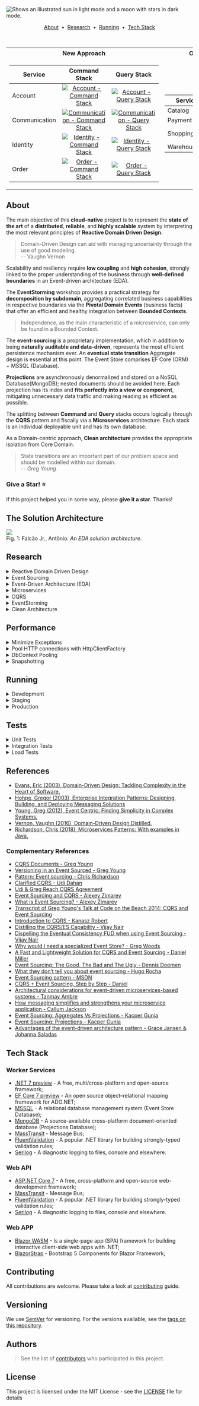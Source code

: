 <picture>
  <source media="(prefers-color-scheme: dark)" srcset="https://raw.githubusercontent.com/AntonioFalcaoJr/EDA.CleanArch.DDD.CQRS.EventSourcing/release/.assets/img/Logo_EventualShop_Roxo.png">
  <source media="(prefers-color-scheme: light)" srcset="https://raw.githubusercontent.com/AntonioFalcaoJr/EDA.CleanArch.DDD.CQRS.EventSourcing/release/.assets/img/Logo_EventualShop_Roxo.png">
  <img alt="Shows an illustrated sun in light mode and a moon with stars in dark mode." src="https://raw.githubusercontent.com/AntonioFalcaoJr/EDA.CleanArch.DDD.CQRS.EventSourcing/696d45c3dce12a975c90f12bf485ef990565e1b4/.assets/img/Logo_EventualShop_Roxo.png">
</picture>

<p align="center">
  <a href="#about">About</a> &nbsp;&bull;&nbsp;
  <a href="#research">Research</a> &nbsp;&bull;&nbsp;
  <a href="#running">Running</a> &nbsp;&bull;&nbsp;
  <a href="#tech-stack">Tech Stack</a>
</p>

<br>

<table><tr><th>New Approach</th><th>Old Approach</th></tr><tr><td>

| Service       |                                                                                                                                      Command Stack                                                                                                                                       |                                                                                                                                    Query Stack                                                                                                                                     | 
|---------------|:----------------------------------------------------------------------------------------------------------------------------------------------------------------------------------------------------------------------------------------------------------------------------------------:|:----------------------------------------------------------------------------------------------------------------------------------------------------------------------------------------------------------------------------------------------------------------------------------:|
| Account       |          [![Account - Command Stack](https://github.com/AntonioFalcaoJr/EDA.CleanArch.DDD.CQRS.EventSourcing/actions/workflows/account-command.yaml/badge.svg)](https://github.com/AntonioFalcaoJr/EDA.CleanArch.DDD.CQRS.EventSourcing/actions/workflows/account-command.yaml)          |          [![Account - Query Stack](https://github.com/AntonioFalcaoJr/EDA.CleanArch.DDD.CQRS.EventSourcing/actions/workflows/account-query.yaml/badge.svg)](https://github.com/AntonioFalcaoJr/EDA.CleanArch.DDD.CQRS.EventSourcing/actions/workflows/account-query.yaml)          |
| Communication | [![Communication - Command Stack](https://github.com/AntonioFalcaoJr/EDA.CleanArch.DDD.CQRS.EventSourcing/actions/workflows/communication-command.yaml/badge.svg)](https://github.com/AntonioFalcaoJr/EDA.CleanArch.DDD.CQRS.EventSourcing/actions/workflows/communication-command.yaml) | [![Communication - Query Stack](https://github.com/AntonioFalcaoJr/EDA.CleanArch.DDD.CQRS.EventSourcing/actions/workflows/communication-query.yaml/badge.svg)](https://github.com/AntonioFalcaoJr/EDA.CleanArch.DDD.CQRS.EventSourcing/actions/workflows/communication-query.yaml) |
| Identity      |        [![Identity - Command Stack](https://github.com/AntonioFalcaoJr/EDA.CleanArch.DDD.CQRS.EventSourcing/actions/workflows/identity-command.yaml/badge.svg)](https://github.com/AntonioFalcaoJr/EDA.CleanArch.DDD.CQRS.EventSourcing/actions/workflows/identity-command.yaml)         |        [![Identity - Query Stack](https://github.com/AntonioFalcaoJr/EDA.CleanArch.DDD.CQRS.EventSourcing/actions/workflows/identity-query.yaml/badge.svg)](https://github.com/AntonioFalcaoJr/EDA.CleanArch.DDD.CQRS.EventSourcing/actions/workflows/identity-query.yaml)         |
| Order         |             [![Order - Command Stack](https://github.com/AntonioFalcaoJr/EDA.CleanArch.DDD.CQRS.EventSourcing/actions/workflows/order-command.yaml/badge.svg)](https://github.com/AntonioFalcaoJr/EDA.CleanArch.DDD.CQRS.EventSourcing/actions/workflows/order-command.yaml)             |             [![Order - Query Stack](https://github.com/AntonioFalcaoJr/EDA.CleanArch.DDD.CQRS.EventSourcing/actions/workflows/order-query.yaml/badge.svg)](https://github.com/AntonioFalcaoJr/EDA.CleanArch.DDD.CQRS.EventSourcing/actions/workflows/order-query.yaml)             |

</td><td>

| Service      |                                                                                                                                                                                                                                                         |
|--------------|:-------------------------------------------------------------------------------------------------------------------------------------------------------------------------------------------------------------------------------------------------------:|
| Catalog      |         [![Catalog](https://github.com/AntonioFalcaoJr/EDA.CleanArch.DDD.CQRS.EventSourcing/actions/workflows/catalog.yaml/badge.svg)](https://github.com/AntonioFalcaoJr/EDA.CleanArch.DDD.CQRS.EventSourcing/actions/workflows/catalog.yaml)          |
| Payment      |         [![Payment](https://github.com/AntonioFalcaoJr/EDA.CleanArch.DDD.CQRS.EventSourcing/actions/workflows/payment.yaml/badge.svg)](https://github.com/AntonioFalcaoJr/EDA.CleanArch.DDD.CQRS.EventSourcing/actions/workflows/payment.yaml)          |
| ShoppingCart | [![ShoppingCart](https://github.com/AntonioFalcaoJr/EDA.CleanArch.DDD.CQRS.EventSourcing/actions/workflows/shopping-cart.yaml/badge.svg)](https://github.com/AntonioFalcaoJr/EDA.CleanArch.DDD.CQRS.EventSourcing/actions/workflows/shopping-cart.yaml) |
| Warehouse    |      [![Warehouse](https://github.com/AntonioFalcaoJr/EDA.CleanArch.DDD.CQRS.EventSourcing/actions/workflows/warehouse.yaml/badge.svg)](https://github.com/AntonioFalcaoJr/EDA.CleanArch.DDD.CQRS.EventSourcing/actions/workflows/warehouse.yaml)       |

</td></tr></table>

## About

The main objective of this **cloud-native** project is to represent the **state of the art** of a **distributed**, **reliable**, and **highly scalable** system by interpreting the most relevant
principles of **Reactive Domain Driven Design**.

> Domain-Driven Design can aid with managing uncertainty through the use of good modeling.  
> -- Vaughn Vernon

Scalability and resiliency require **low coupling** and **high cohesion**, strongly linked to the proper understanding of the business through **well-defined boundaries** in an Event-driven architecture (EDA).

The **EventStorming** workshop provides a practical strategy for **decomposition by subdomain**, aggregating correlated business capabilities in respective boundaries via the **Pivotal Domain Events**
(business facts) that offer an efficient and healthy integration between **Bounded Contexts**.

> Independence, as the main characteristic of a microservice, can only be found in a Bounded Context.

The **event-sourcing** is a proprietary implementation, which in addition to being **naturally auditable and data-driven**, represents the most efficient persistence mechanism ever. An **eventual state transition** Aggregate design is essential at this point. The Event Store comprises EF Core (ORM) + MSSQL (Database).

**Projections** are asynchronously denormalized and stored on a NoSQL Database(MongoDB); nested documents should be avoided here. Each projection has its index and **fits perfectly into a view or
component**, mitigating unnecessary data traffic and making reading as efficient as possible.

The splitting between **Command** and **Query** stacks occurs logically through the **CQRS** pattern and fiscally via a **Microservices** architecture. Each stack is an individual deployable unit and has its own
database.

As a Domain-centric approach, **Clean architecture** provides the appropriate isolation from Core Domain.

> State transitions are an important part of our problem space and should be modelled within our domain.   
> -- <cite> Greg Young </cite>

### Give a Star! :star:

If this project helped you in some way, please **give it a star**. Thanks!

## The Solution Architecture

![](https://raw.githubusercontent.com/AntonioFalcaoJr/EDA.CleanArch.DDD.CQRS.EventSourcing/release/.assets/img/solution_architecture.png)    
Fig. 1: Falcão Jr., Antônio. _An EDA solution architecture_.

## Research

<details><summary> Reactive Domain Driven Design </summary>

### Reactive Domain Driven Design

> I have been seeing, at least in my world, a trend towards reactive systems. Not just reactive within a microservice, but building entire systems that are reactive. In DDD, reactive behavior is also
> happening within the bounded context. Being reactive isn't entirely new, and Eric Evans was far ahead of the industry when he introduced eventing. Using domain events means we have to react to
> events that happened in the past, and bring our system into harmony.
>
> [Vernon, Vaughn. "Modeling Uncertainty with Reactive DDD", _www.infoq.com_, last edited on 29 Set 2018](https://www.infoq.com/articles/modeling-uncertainty-reactive-ddd/)

![](https://raw.githubusercontent.com/AntonioFalcaoJr/EDA.CleanArch.DDD.CQRS.EventSourcing/release/.assets/img/reactive-system.jpg)  
[Fig. 3: Vernon, V. (2018), "Modeling Uncertainty with Reactive DDD", _Reactive Systems_, www.infoq.com](https://www.infoq.com/articles/modeling-uncertainty-reactive-ddd/)

### Reactive Process

> Each domain entity is responsible for tracking its state, based on the commands it receives. By following good DDD practices, the state can be safely tracked based on these commands, and using event
> sourcing to persist the state change events.
>
> This is where we want to be. When everything is happening asynchronously everywhere, what happens? That brings us to uncertainty.
>
> If there is any possibility of any message being out of order, you have to plan for all of them being out of order.
>
> Each entity is also responsible for knowing how to handle any potential uncertainty, according to decisions made by domain experts. For example, if a duplicate event is received, the aggregate will
> know that it has already seen it, and can decide how to respond.
>
> [Vernon, Vaughn. "Modeling Uncertainty with Reactive DDD", _www.infoq.com_, last edited on 29 Set 2018](https://www.infoq.com/articles/modeling-uncertainty-reactive-ddd/)

![](https://raw.githubusercontent.com/AntonioFalcaoJr/EDA.CleanArch.DDD.CQRS.EventSourcing/release/.assets/img/reactive_process.jpg)     
[Fig. 4: Vernon, V. (2018), "Modeling Uncertainty with Reactive DDD", _Process Manager_, www.infoq.com](https://www.infoq.com/articles/modeling-uncertainty-reactive-ddd/)

### Messaging - Making good use of Context Mapping

> When using asynchronous messaging to integrate, much can be accomplished by a client Bounded Context subscribing to the Domain Events published by your own or another Bounded Context. Using
> messaging is one of the most robust forms of integration because you remove much of the temporal coupling associated with blocking forms such as RPC and REST. Since you already anticipate the
> latency of message exchange, you tend to build more robust systems because you never expect immediate results.
>
> Typically an Aggregate in one Bounded Context publishes a Domain Event, which could be consumed by any number of interested parties. When a subscribing Bounded Context receives the Domain Event,
> some action will be taken based on its type and value. Normally it will cause a new Aggregate to be created or an existing Aggregate to be modified in the consuming Bounded Context.
>
> Vernon, V. (2016) Domain-Driven Design Distilled, 1st ed. New York: Addison-Wesley Professional, p65-67.

![](https://raw.githubusercontent.com/AntonioFalcaoJr/EDA.CleanArch.DDD.CQRS.EventSourcing/release/.assets/img/messaging_context_mapping.png)    
Fig. 2: Vernon, V. (2016), Messaging from Domain-Driven Design Distilled, 1st ed, p65.

### Domain Driven Design (DDD)

> Domain-Driven Design is an approach to software development that centers the development on programming a domain model that has a rich understanding of the processes and rules of a domain. The name
> comes from a 2003 book by Eric Evans that describes the approach through a catalog of patterns. Since then a community of practitioners have further developed the ideas, spawning various other books
> and training courses. The approach is particularly suited to complex domains, where a lot of often-messy logic needs to be organized.
>
> [Fowler, Martin. "DomainDrivenDesign", _martinfowler.com_, last edited on 22 April 2020](https://martinfowler.com/bliki/DomainDrivenDesign.html)

#### Bounded Context

> Basically, the idea behind bounded context is to put a clear delineation between one model and another model. This delineation and boundary that's put around a domain model, makes the model that is
> inside the boundary very explicit with very clear meaning as to the concepts, the elements of the model, and the way that the team, including domain experts, think about the model.
>
> You'll find a ubiquitous language that is spoken by the team and that is modeled in software by the team. In scenarios and discussions where somebody says, for example, "product," they know in that
> context exactly what product means. In another context, product can have a different meaning, one that was defined by another team. The product may share identities across bounded contexts, but,
> generally speaking, the product in another context has at least a slightly different meaning, and possibly even a vastly different meaning.
>
> [Vernon, Vaughn. "Modeling Uncertainty with Reactive DDD", _www.infoq.com_, last edited on 29 Set 2018](https://martinfowler.com/bliki/BoundedContext.html)

![](https://raw.githubusercontent.com/AntonioFalcaoJr/EDA.CleanArch.DDD.CQRS.EventSourcing/release/.assets/img/BoundedContext.jpg)  
[Fig. 26: Martin, Fowler. _BoundedContext_](https://martinfowler.com/bliki/BoundedContext.html)

> First, a Bounded Context is a semantic contextual boundary. This means that within the boundary each component of the software model has a specific meaning and does specific things. The components
> inside a Bounded Context are context specific and semantically motivated. That’s simple enough.
>
> When you are just getting started in your software modeling efforts, your Bounded Context is somewhat conceptual. You could think of it as part of your problem space. However, as your model starts
> to take on deeper meaning and clarity, your Bounded Context will quickly transition to your solution space , with your software model being reflected as project source code. Remember that a Bounded
> Context is where a model is implemented, and you will have separate software artifacts for each Bounded Context.
>
> Vernon, V. (2016). "Strategic Design with Bounded Contexts and the Ubiquitous Language", Domain-Driven Design Distilled, 1st ed. New York: Addison-Wesley Professional.

> Explicitly define the context within which a model applies. Explicitly set boundaries in terms of team organization, usage within specific parts of the application, and physical manifestations such
> as code bases and database schemas. Apply Continuous Integration to keep model concepts and terms strictly consistent within these bounds, but don’t be distracted or confused by issues outside.
> Standardize a single development process within the context, which need not be used elsewhere.
>
> [Evans, Eric. (2015). "Bounded Context", Domain-Driven Design Reference](https://www.domainlanguage.com/ddd/reference)

#### Aggregate

> I think a model is a set of related concepts that can be applied to solve a problem.
> -- <cite> Eric Evans </cite>

![](https://raw.githubusercontent.com/AntonioFalcaoJr/EDA.CleanArch.DDD.CQRS.EventSourcing/release/.assets/img/aggregate.png)  
Fig. 25: Vernon, V. (2016), Aggregates from Domain-Driven Design Distilled, 1st ed, p78.

> Each Aggregate forms a transactional consistency boundary. This means that within a single Aggregate, all composed parts must be consistent, according to business rules, when the controlling
> transaction is committed to the database. This doesn't necessarily mean that you are not supposed to compose other elements within an Aggregate that don't need to be consistent after a transaction.
> After all, an Aggregate also models a conceptual whole. But you should be first and foremost concerned with transactional consistency. The outer boundary drawn around Aggregate Type 1 and Aggregate
> Type 2 represents a separate transaction that will be in control of atomically persisting each object cluster.
>
> Vernon, V. (2016) Domain-Driven Design Distilled, 1st ed. New York: Addison-Wesley Professional, p78.

> Aggregate is a pattern in Domain-Driven Design. A DDD aggregate is a cluster of domain objects that can be treated as a single unit. An example may be an order and its line-items, these will be
> separate objects, but it's useful to treat the order (together with its line items) as a single aggregate.
>
> [Fowler, Martin. "DDD_Aggregate", _martinfowler.com_, last edited on 08 Jun 2015](https://martinfowler.com/bliki/DomainDrivenDesign.html)

</details><details><summary> Event Sourcing </summary>

### Event Sourcing

Note. _Greg Young takes the next steps beyond the DDD principles and best practices introduced by Eric Evans in **Domain-Driven Design: Tackling Complexity in the Heart of Software**, using DDD
with **Command-Query Responsibility Segregation** (CQRS) and **event sourcing** to simplify construction, decentralize decision-making, and make system development more flexible and responsive._
Adapted from "Event Centric: Finding Simplicity in Complex Systems" by Y. Greg, 2012.

> Instead of storing just the current state of the data in a domain, use an append-only store to record the full series of actions taken on that data. The store acts as the system of record and can be
> used to materialize the domain objects. This can simplify tasks in complex domains, by avoiding the need to synchronize the data model and the business domain, while improving performance,
> scalability, and responsiveness. It can also provide consistency for transactional data, and maintain full audit trails and history that can enable compensating actions.
>
> ["Event Sourcing pattern" _MSDN_, Microsoft Docs, last edited on 23 Jun 2017](https://docs.microsoft.com/en-us/azure/architecture/patterns/event-sourcing)

> We can query an application's state to find out the current state of the world, and this answers many questions. However there are times when we don't just want to see where we are, we also want to
> know how we got there.
>
> Event Sourcing ensures that all changes to application state are stored as a sequence of events. Not just can we query these events, we can also use the event log to reconstruct past states, and as
> a foundation to automatically adjust the state to cope with retroactive changes.
>
> [Fowler, Martin. "Eventsourcing", _martinfowler.com_, last edited on 12 Dec 2005](https://martinfowler.com/eaaDev/EventSourcing.html)

![](https://raw.githubusercontent.com/AntonioFalcaoJr/EDA.CleanArch.DDD.CQRS.EventSourcing/release/.assets/img/event-sourcing-overview.png)      
[Fig. 11: MSDN. _Event Sourcing pattern_](https://docs.microsoft.com/en-us/azure/architecture/patterns/event-sourcing#solution)

### Updating entities

> To update an entity’s state we use commands from the outside and events on the inside:
>
> - Commands: The state of the entity can be changed only by sending commands to it. The commands are the "external" API of an entity. Commands request state changes. The current state may reject the
> command, or it may accept it producing zero, one or many events (depending on the command and the current state).
>
>
> - Events: The events represent changes of the entity’s state and are the only way to change it. The entity creates events from commands. Events are an internal mechanism for the entity to mutate the
> state, other parties can’t send events. Other parts of the application may listen to the created events. Summing up, events are facts.
>
> The events are persisted to the datastore, while the entity state is kept in memory. In case of a restart the latest state gets rebuilt by replaying the events from the Event Journal.
>
> ["Event Sourcing" _Akka platform_, developer.lightbend.com](https://developer.lightbend.com/docs/akka-platform-guide/concepts/event-sourcing.html)

### Pattern

> _want to learn event sourcing?_  
> _f(state, event) => state_
>
> -- <cite>@gregyoung</cite>

![](https://raw.githubusercontent.com/AntonioFalcaoJr/EDA.CleanArch.DDD.CQRS.EventSourcing/release/.assets/img/event-sourcing-state-transition.png)  
[Fig. 12: Battermann, Leif. _12 Things You Should Know About Event Sourcing_](http://blog.leifbattermann.de/2017/04/21/12-things-you-should-know-about-event-sourcing)

![](https://raw.githubusercontent.com/AntonioFalcaoJr/EDA.CleanArch.DDD.CQRS.EventSourcing/release/.assets/img/eventsourcingrequestflow.png)     
[Fig. 13: Eventuate. _Event Sourcing_](https://eventuate.io/whyeventsourcing.html)

The mantra of event sourcing and cover the four steps in slightly more details:

    1 - A command is received by an aggregate.
    
    2 - The aggregate checks to see if the command can be applied.
    
    3 - If the command can be applied:
    
        1 - The aggregate creates at least one event;
        2 - The aggregate changes state based on the event details;
        3 - As a unit: 
           3.1 - The event is persisted in the store;
           3.2 - The event is published in the exchange.
    
    4 - If the command cannot be applied:
    
        1 - If necessary, the aggregate creates a failure event;
        2 - The aggregate changes state based on the failure event;
        3 - As a unit: 
           3.1 - The failure event is persisted in the store;
           3.2 - The failure event is published in the exchange.

State transition during events applying:

![](https://raw.githubusercontent.com/AntonioFalcaoJr/EDA.CleanArch.DDD.CQRS.EventSourcing/release/.assets/img/applyTo_event-sourcing.png)   
[Fig. 14: Reitzammer, Benjamin & Seitz, Johannes. _Event Sourcingin practice_](https://ookami86.github.io/event-sourcing-in-practice/#making-eventsourcing-work/18-concurrent-modifictations.md)

### Event Store

> So, Event Sourcing is the persistence mechanism where each state transition for a given entity is represented as a domain event that gets persisted to an event database (event store). When the
> entity state mutates, a new event is produced and saved. When we need to restore the entity state, we read all the events for that entity and apply each event to change the state, reaching the
> correct final state of the entity when all available events are read and applied.
>
> [Zimarev, Alexey. "What is Event Sourcing?", _Event Store blog_, last edited on 03 June 2020](https://www.eventstore.com/blog/what-is-event-sourcing)

![](https://raw.githubusercontent.com/AntonioFalcaoJr/EDA.CleanArch.DDD.CQRS.EventSourcing/release/.assets/img/event-store.png)  
[Fig. 15: Shilkov, Mikhail. _Event Sourcing and IO Complexity_](https://mikhail.io/2016/11/event-sourcing-and-io-complexity)

The following picture shows the difference between approaches:

![](https://raw.githubusercontent.com/AntonioFalcaoJr/EDA.CleanArch.DDD.CQRS.EventSourcing/release/.assets/img/event-sourcing.png)
[Fig. 16: Richardson, Chris. _Pattern: Event sourcing_](https://microservices.io/patterns/data/event-sourcing.html)

#### Exemplifying

##### Store Event

```sql
CREATE TABLE [Events] (
    [Version] bigint NOT NULL,
    [AggregateId] uniqueidentifier NOT NULL,
    [AggregateName] varchar(30) NOT NULL,
    [DomainEventName] varchar(50) NOT NULL,
    [DomainEvent] nvarchar(max) NOT NULL,
    CONSTRAINT [PK_Events] PRIMARY KEY ([Version], [AggregateId])
);
```

![](https://raw.githubusercontent.com/AntonioFalcaoJr/EDA.CleanArch.DDD.CQRS.EventSourcing/release/.assets/img/store-event.png)

```json
{
  "$type": "Contracts.Services.Account.DomainEvent+AccountCreated, Contracts",
  "Id": "b7450a4c-5749-4131-830c-28dcfd7e5dea",
  "FirstName": "Antônio Roque",
  "LastName": "Falcão Júnior",
  "Email": "arfj@edu.univali.br",
  "Timestamp": "2022-08-31T19:27:41.7810008-03:00",
  "CorrelationId": "b7450a4c-5749-4131-830c-28dcfd7e5dea"
}
```

##### Snapshot

```sql
CREATE TABLE [Snapshots] (
    [AggregateVersion] bigint NOT NULL,
    [AggregateId] uniqueidentifier NOT NULL,
    [AggregateName] varchar(30) NOT NULL,
    [AggregateState] nvarchar(max) NOT NULL,
    CONSTRAINT [PK_Snapshots] PRIMARY KEY ([AggregateVersion], [AggregateId])
);
```

![](https://raw.githubusercontent.com/AntonioFalcaoJr/EDA.CleanArch.DDD.CQRS.EventSourcing/release/.assets/img/store-snapshot.png)

```json
{
  "CustomerId": "3fa85f64-5717-4562-b3fc-2c963f66afa6",
  "Status": {
    "Name": "Confirmed",
    "Value": 2
  },
  "BillingAddress": null,
  "ShippingAddress": null,
  "Total": 0.0,
  "TotalPayment": 0.0,
  "AmountDue": 0.0,
  "Items": [],
  "PaymentMethods": [],
  "Id": "de2ec981-24c1-4c27-abbb-dd50d99a1e16",
  "IsDeleted": false
}
```
### Snapshot

> Once you understand how Event Sourcing works, the most common thought is: “What happens when you have a lot of Events? Won’t it be inefficient to fetch every event from the event stream and replay
> all of them to get to the current state?”. It might be. But to combat this, you can use snapshots in event sourcing to rehydrate aggregates. Snapshots give you a representation of your aggregates
> state at a point in time. You can then use this as a checkpoint and then only replay the events since the snapshot.
>
> [Comartin, Derek. "Snapshots in Event Sourcing for Rehydrating Aggregates", _codeopinion.com_, last edited on 17 Mar 2021](https://codeopinion.com/snapshots-in-event-sourcing-for-rehydrating-aggregates)

> Snapshotting is an optimisation that reduces time spent on reading event from an event store. If for example a stream contains thousands of events, and we need to read all of them every time, then
> the time the system takes to handle a command will be noticeable. What we can do instead is to create a snapshot of the aggregate state and save it. Then before a command is handled we can load the
> latest snapshot and only new events since the snapshot was created.
>
> [Gunia, Kacper. "Event Sourcing: Snapshotting", _domaincentric.net_, last edited on 5 Jun 2020](https://domaincentric.net/blog/event-sourcing-snapshotting)

![](https://raw.githubusercontent.com/AntonioFalcaoJr/EDA.CleanArch.DDD.CQRS.EventSourcing/release/.assets/img/snapshot.png)       
[Fig. 17: Comartin, Derek. _Snapshots in Event Sourcing for Rehydrating Aggregates_](https://codeopinion.com/snapshots-in-event-sourcing-for-rehydrating-aggregates)

Snapshot stream:

![](https://raw.githubusercontent.com/AntonioFalcaoJr/EDA.CleanArch.DDD.CQRS.EventSourcing/release/.assets/img/stream_snapshot.png)        
[Fig. 18: Comartin, Derek. _Snapshots in Event Sourcing for Rehydrating Aggregates_](https://codeopinion.com/snapshots-in-event-sourcing-for-rehydrating-aggregates)

</details><details><summary>Event-Driven Architecture (EDA)</summary>

### Event-Driven Architecture (EDA)

> Event-driven architecture (EDA) is a software architecture paradigm promoting the production, detection, consumption of, and reaction to events. An event can be defined as "a significant change in
> state".
>
> ["Event-driven architecture." _Wikipedia_, Wikimedia Foundation, last edited on 9 May 2021](https://en.wikipedia.org/wiki/Event-driven_architecture)

> Event-driven architecture refers to a system of loosely coupled microservices that exchange information between each other through the production and consumption of events. An event-driven system
> enables messages to be ingested into the event driven ecosystem and then broadcast out to whichever services are interested in receiving them.
>
> [Jansen, Grace & Saladas, Johanna. "Advantages of the event-driven architecture pattern." _developer.ibm.com_, IBM Developer, last edited on 12 May 2021](https://developer.ibm.com/articles/advantages-of-an-event-driven-architecture)

![](https://raw.githubusercontent.com/AntonioFalcaoJr/EDA.CleanArch.DDD.CQRS.EventSourcing/release/.assets/img/eda.png)  
[Fig. 5: Uit de Bos, Oskar. _A simple illustration of events using the publish/subscribe messagingmodel_](https://medium.com/swlh/the-engineers-guide-to-event-driven-architectures-benefits-and-challenges-3e96ded8568b)

### Topologies

> To achieve complex responses, event-driven architectures consist of two main topologies: the mediator and the broker. The mediator topology is commonly used when you need to orchestrate multiple
> steps within an event through a central mediator, whereas the broker topology is used when you want to chain events and responses together directly without the need for a mediator. Because the
> architecture characteristics and implementation strategies differ between these two EDA topologies, it is important to understand each one to know which is best suited for your particular use case.
>
> ["Event-Driven Architecture Topologies – Broker and Mediator." _www.3pillarglobal.com_, last edited on 20 Set 2021](https://www.3pillarglobal.com/insights/event-driven-architecture-topologies-broker-and-mediator/)

#### Broker Topology

> The broker topology differs from the mediator topology in that there is no central event mediator; rather, the message flow is distributed across the event processor components in a chain-like
> fashion through a lightweight message broker (e.g., ActiveMQ, HornetQ, etc.). This topology is useful when you have a relatively simple event processing flow and you do not want (or need) central
> event orchestration.
>
> There are two main types of architecture components within the broker topology: a broker component and an event processor component. The broker component can be centralized or federated and contains
> all of the event channels that are used within the event flow. The event channels contained within the broker component can be message queues, message topics, or a combination of both.
>
> [Richards, Mark. "Broker Topology." _Software Architecture Patterns by Mark Richards_, O'Reilly](https://www.oreilly.com/library/view/software-architecture-patterns/9781491971437/ch02.html)

![](https://raw.githubusercontent.com/AntonioFalcaoJr/EDA.CleanArch.DDD.CQRS.EventSourcing/release/.assets/img/broker_topology_eda.png)      
[Fig. 7: Richards, Mark. "Broker Topology." _Software Architecture Patterns by Mark Richards_, O'Reilly](https://www.oreilly.com/library/view/software-architecture-patterns/9781491971437/ch02.html)

#### Choreography-based SAGA

> In a choreography-based saga, the saga participants collaborate by exchanging events. Each step of a choreography-based saga updates the database (e.g. an aggregate) and publishes a domain event.
> The first step of a saga is initiated by a command that’s invoked by an external request, such an HTTP POST. Each subsequent step is triggered by an event emitted by a previous step.
>
> [Richardson, Chris. "Implementing a choreography-based saga." _Managing data consistency in a microservice architecture using Sagas_, chrisrichardson.net](https://chrisrichardson.net/post/sagas/2019/08/15/developing-sagas-part-3.html#:%7E:text=In%20a%20choreography%2Dbased%20saga,and%20publishes%20a%20domain%20event.&text=The%20step%20of%20the%20saga,data%20and%20emits%20an%20event)

![](https://raw.githubusercontent.com/AntonioFalcaoJr/EDA.CleanArch.DDD.CQRS.EventSourcing/release/.assets/img/Saga.png)     
[Fig. 8: Richardson, Chris. "Implementing a choreography-based saga." _Managing data consistency in a microservice architecture using Sagas_, chrisrichardson.net](https://chrisrichardson.net/post/sagas/2019/08/15/developing-sagas-part-3.html#:%7E:text=In%20a%20choreography%2Dbased%20saga,and%20publishes%20a%20domain%20event.&text=The%20step%20of%20the%20saga,data%20and%20emits%20an%20event)

#### Orchestration vs Choreography

_SAGA - A long story about past events over a long period of time._

> Orchestration entails actively controlling all elements and interactions like a conductor directs the musicians of an orchestra, while choreography entails establishing a pattern or routine that
> microservices follow as the music plays, without requiring supervision and instructions.
>
> [Schabowsky, Jonathan. "The Benefits of Choreography", _solace.com_, last edited on 16 Nov 2019](https://solace.com/blog/microservices-choreography-vs-orchestration)

#### Orchestration

![](https://raw.githubusercontent.com/AntonioFalcaoJr/EDA.CleanArch.DDD.CQRS.EventSourcing/release/.assets/img/orchestration.png)    
Fig. 9: Falcão, Antônio. "Order orchestration-based saga".

Benefits & drawbacks of Orchestration

- Centralized logic: this can be good and bad;
- High coupling: Need to know about the capability of other services;
- Easier to understand the workflow since its defined in a central location;
- Full control over the workflow steps via commands;
- Point of failure;
- Easier to debug and test.

#### Choreography

![](https://raw.githubusercontent.com/AntonioFalcaoJr/EDA.CleanArch.DDD.CQRS.EventSourcing/release/.assets/img/choreography.png)     
Fig. 10: Falcão, Antônio. "Order choreography-based saga".

Benefits & drawbacks of Choreography

- No centralized logic: this can be good and bad;
- Low coupling: Clear separation of concerns;
- Better performance: Fewer messages to handle;
- Useful for small/simple workflows;
- Difficult to conceptualize if a lot of services are involved;
- Harder to debug & test if a lot of services are involved.

### EDA & Microservices Architecture

The following table shows how EDA and Microservices architectural styles compliment each other:

| EDA                                                                                                       | Microservices Architecture                                                                                             |
|-----------------------------------------------------------------------------------------------------------|------------------------------------------------------------------------------------------------------------------------|
| Loose coupling between components/services                                                                | Bounded context which provides separation of concerns                                                                  |
| Ability to scale individual components                                                                    | Independently deployable & scalable                                                                                    |
| Processing components can be developed independent of each other                                          | Support for polyglot programming                                                                                       |
| High cloud affinity                                                                                       | Cloud native                                                                                                           |
| Asynchronous nature. As well as ability to throttle workload                                              | Elastic scalability                                                                                                    |
| Fault Tolerance and better resiliency                                                                     | Good observability to detect failures quickly                                                                          |
| Ability to build processing pipelines                                                                     | Evolutionary in nature                                                                                                 |
| Availability of sophisticated event brokers reduce code complexity                                        | Set of standard reusable technical services often referred as `MicroServices Chassis`                                  |
| A rich palate of proven [Enterprise Integration Patterns](https://www.enterpriseintegrationpatterns.com/) | Provides a rich repository of reusable [implementation patterns](https://microservices.io/patterns/microservices.html) |

[Table 1: Ambre, Tanmay. _Architectural styles compliment_, Architectural considerations for event-driven microservices-based systems](https://developer.ibm.com/articles/eda-and-microservices-architecture-best-practices)

### EDA vs SOA

> Compared to SOA, the essence of an EDA is that the services involved communicate through the capture, propagation, processing and persistence of events. This resulting pattern of communicating
> through a dataflow is quite different from the SOA approach of requests and responses.
>
> [Mathew, Jerry. "SOA vs. EDA: Is Not Life Simply a Series of Events?." _Confluent.io_, last edited on 19 Mar 2019](https://www.confluent.io/blog/soa-vs-eda-is-not-life-simply-a-series-of-events)

According to Mathew, here are some reasons why the EDA patterns can alleviate some of the challenges traditional SOA patterns bring:

|                                                                          | SOA                                                                                                                                                                                                                                                                                                                                                                         | EDA                                                                                                                                                                                                                                                                                                                                                                              |
|--------------------------------------------------------------------------|-----------------------------------------------------------------------------------------------------------------------------------------------------------------------------------------------------------------------------------------------------------------------------------------------------------------------------------------------------------------------------|----------------------------------------------------------------------------------------------------------------------------------------------------------------------------------------------------------------------------------------------------------------------------------------------------------------------------------------------------------------------------------|
| Pull vs. Reactive                                                        | Client makes a request of a service and expects a response. It’s great for persisted, static data, but gets a little hard when data keeps changing. You have to poll to detect changes.                                                                                                                                                                                     | Subscription model pushes events to consumers.                                                                                                                                                                                                                                                                                                                                   |
| Coupling                                                                 | Client has to know details of the API and its location at runtime.                                                                                                                                                                                                                                                                                                          | Producers have no knowledge of consumer which will ultimately receive the event. There is still some minimal coupling in terms names of queues/topics and event formats.                                                                                                                                                                                                         |
| Service Availability                                                     | A service must be available at the time a request is made by a client even if you are doing an asynchronous response handling.                                                                                                                                                                                                                                              | Events do not require a reply and are inherently asynchronous. Events can be persisted for future consumption. With a highly fault-tolerant broker, the event producer does not need to know whether the consumers are available. Thus, we achieve higher resilience to network and compute failure, and this allows event producers to avoid blocking.                          |
| Process Modification and Extension                                       | Processing logic is a request-response API that is hardwired into a service endpoint (with or without service discovery). If the logic needs to change or be extended, or if new logic needs to be introduced, the definition (not contract) of the service must be updated. This introduces change management and regression risk.                                         | Additional event producers and consumers can be added to a system without any explicit process definition.                                                                                                                                                                                                                                                                       |
| Consistency Between Process Interaction and Internal State Management    | State changes are managed based on requests. For example, a request to “withdraw money” mutates the state of an account. The distinct processes of a request, a change in state and its persistence in case of failure must be tied together transactionally. This often leads users to deploy expensive distributed transaction protocols like eXtended architecture (XA). | EDA provides better support for consistency between process interaction and persisted internal state transitions. This is done through the event sourcing pattern, where the communication protocol (the event) is also the persistence mechanism (the event log). The current state of a system can be built or rebuilt from the log of events.                                 |
| Retaining the Exact State Transitions That Customers or Services Perform | In SOAs, data is typically “mutated in place” in a database. This is a lossy process where each state change loses the information about the state changes that happened previously.                                                                                                                                                                                        | EDAs are event sourced, meaning every state change is captured, providing a truthful journal of the exact state changes that every customer or every service made over time. This journal lets operators rewind time to view or replay previous events exactly as they happened. It is also important for analytics that review customer (or system) behavior to derive insight. |
| *Streaming Analytics                                                     | SOA is incapable of deriving analytics of data in flight. This requires the ability to detect a pattern from multiple state changes both temporally and spatially.                                                                                                                                                                                                          | EDA is fully capable of detecting patterns across multiple event sources over many different types of time windows. Also, deriving analytics of data in flight is a means of continuous intelligence.                                                                                                                                                                            |
| The Timing of Consistency and of Intelligence                            | Synchronous communication makes it a bit easier to create consistent state across services from a client’s perspective. Intelligence from the consistent state are derived eventually—that is, eventual intelligence and continuous consistency                                                                                                                             | Events, being asynchronous, mean that different services become consistent with one another only in eventuality: There is no control over the timeliness of the process of event propagation.                                                                                                                                                                                    |

[Table 2: Mathew, Jerry. _SOA vs. EDA: Is Not Life Simply a Series of Events?_](https://www.confluent.io/blog/soa-vs-eda-is-not-life-simply-a-series-of-events)

### EDA & Event-sourcing

> Event sourcing a system means the treatment of events as the source of truth. In principle, until an event is made durable within the system, it cannot be processed any further. Just like an
> author’s story is not a story at all until it’s written, an event should not be projected, replayed, published or otherwise processed until it’s durable enough such as being persisted to a data
> store. Other designs where the event is secondary cannot rightfully claim to be event sourced but instead merely an event-logging system.
>
> Combining EDA with the event-sourcing pattern is another increment of the system’s design because of the alignment of the EDA principle that events are the units of change and the event-sourcing
> principle that events should be stored first and foremost.
>
> [Go, Jayson. "From Monolith to Event-Driven: Finding Seams in Your Future Architecture", _InfoQ_, last edited on 15 Set 2020](https://www.eventstore.com/blog/what-is-event-sourcing)

Comparison overview:

| Aspects | Event sourcing            | EDA                             |
|---------|---------------------------|---------------------------------|
| Propose | Keeping history           | Highly adaptable and scalable   |
| Scope   | Single application/system | Whole organisation/several apps |
| Storage | Central event store       | Decentralised                   |
| Testing | Easier                    | Harder                          |

[Table 3: Lorio, Pablo. _Comparison overview_, Event driven architectures vs event sourcing patterns](https://pablo-iorio.medium.com/event-driven-architectures-vs-event-sourcing-patterns-23d328289bf9)

<br>

![](https://raw.githubusercontent.com/AntonioFalcaoJr/EDA.CleanArch.DDD.CQRS.EventSourcing/release/.assets/img/EventSourcing_EDA.jpeg)   
[Fig. 19: Nowak, Aleksander. _Understanding Event-Driven Design Patterns for Microservices_](https://levelup.gitconnected.com/understanding-event-driven-design-patterns-for-microservices-659b3c9fb51f)

</details><details><summary>Microservices</summary>

### Microservices

> The term "Microservice Architecture" has sprung up over the last few years to describe a particular way of designing software applications as suites of independently deployable services. While there
> is no precise definition of this architectural style, there are certain common characteristics around organization around business capability, automated deployment, intelligence in the endpoints,
> and decentralized control of languages and data.
>
> [Fowler, Martin. "Microservices", _martinfowler.com_, last edited on 25 Mar 2014](https://martinfowler.com/articles/microservices.html)

#### Temporal Coupling and Autonomous Decisions

> Temporal coupling is where you have a dependency on time where one service or one component cannot complete its operation until the other party is done with work. In order to get rid of this
> temporal coupling, what you can do is you can use events.
>
> [Alagarsamy, Indu. "Practical DDD: Bounded Contexts + Events => Microservices", _www.infoq.com_, last edited on 03 Set 2019](https://www.infoq.com/presentations/microservices-ddd-bounded-contexts)

</details><details><summary>CQRS</summary>

### CQRS

> CQRS stands for Command and Query Responsibility Segregation, a pattern that separates read and update operations for a data store. Implementing CQRS in your application can maximize its
> performance, scalability, and security. The flexibility created by migrating to CQRS allows a system to better evolve over time and prevents update commands from causing merge conflicts at the
> domain level.
>
> Benefits of CQRS include:
>
> - **Independent scaling**. CQRS allows the read and write workloads to scale independently, and may result in fewer lock contentions.
> - **Optimized data schemas**. The read side can use a schema that is optimized for queries, while the write side uses a schema that is optimized for updates.
> - **Security**. It's easier to ensure that only the right domain entities are performing writes on the data.
> - **Separation of concerns**. Segregating the read and write sides can result in models that are more maintainable and flexible. Most of the complex business logic goes into the write model. The
    > read model can be relatively simple.
> - **Simpler queries**. By storing a materialized view in the read database, the application can avoid complex joins when querying.
>
> ["What is the CQRS pattern?" _MSDN_, Microsoft Docs, last edited on 2 Nov 2020](https://docs.microsoft.com/en-us/azure/architecture/patterns/cqrs)

![](.assets/img/cqrs.png)   
[Fig. 20: Bürckel, Marco. _Some thoughts on using CQRS without Event Sourcing_](https://medium.com/@mbue/some-thoughts-on-using-cqrs-without-event-sourcing-938b878166a2)

<br>

![](.assets/img/cqrs.jpg)   
[Fig. 21: Go, Jayson. _From Monolith to Event-Driven: Finding Seams in Your Future Architecture_](https://www.eventstore.com/blog/what-is-event-sourcing)

### Command's pipeline

![](https://raw.githubusercontent.com/AntonioFalcaoJr/EDA.CleanArch.DDD.CQRS.EventSourcing/release/.assets/img/add-ha-message-queue.png)     
[Fig. 6: MSDN. _Use message queues (out-of-proc) in the command's pipeline_](https://docs.microsoft.com/en-us/dotnet/architecture/microservices/microservice-ddd-cqrs-patterns/microservice-application-layer-implementation-web-api#use-message-queues-out-of-proc-in-the-commands-pipeline)

### Projections

To cover this topic was
prepared [this presentation](https://www.canva.com/design/DAEY9ttmPgY/F_lh7TXQEdG-su-qojEjdw/view?utm_content=DAEY9ttmPgY&utm_campaign=designshare&utm_medium=link&utm_source=publishsharelink)
with some different strategies and ways to implement projections.

![](https://raw.githubusercontent.com/AntonioFalcaoJr/EDA.CleanArch.DDD.CQRS.EventSourcing/release/.assets/img/projections.svg)

### CQRS + Event Sourcing

> CQRS and Event Sourcing have a symbiotic relationship. CQRS allows Event Sourcing to be used as the data storage mechanism for the domain.
>
> Young Greg, 2012, _CQRS and Event Sourcing_, **CQRS Documents by Greg Young**, p50.

> The CQRS pattern is often used along with the Event Sourcing pattern. CQRS-based systems use separate read and write data models, each tailored to relevant tasks and often located in physically
> separate stores. When used with the Event Sourcing pattern, the store of events is the write model, and is the official source of information. The read model of a CQRS-based system provides
> materialized views of the data, typically as highly denormalized views. These views are tailored to the interfaces and display requirements of the application, which helps to maximize both display
> and
> query performance.
>
> ["Event Sourcing and CQRS pattern" _MSDN_, Microsoft Docs, last edited on 02 Nov 2020](https://docs.microsoft.com/en-us/azure/architecture/patterns/cqrs#event-sourcing-and-cqrs-pattern)

![](https://raw.githubusercontent.com/AntonioFalcaoJr/EDA.CleanArch.DDD.CQRS.EventSourcing/release/.assets/img/cqrs-eventsourcing-diagram.png)
[Fig. 22: Whittaker, Daniel. _CQRS + Event Sourcing – Step by Step_](https://danielwhittaker.me/2020/02/20/cqrs-step-step-guide-flow-typical-application)

<br>

![](https://raw.githubusercontent.com/AntonioFalcaoJr/EDA.CleanArch.DDD.CQRS.EventSourcing/release/.assets/img/cqrs-eventsourcing-flow.png)  
[Fig. 23: Katwatka, Piotr. _Event Sourcing with CQRS_](https://www.divante.com/blog/event-sourcing-open-loyalty-engineering)

### Commands vs Events

> Events represent a past, something that already happened and can't be undone. Commands, on the other hand, represent a wish, an action in the future which can be rejected. An event has typically
> multiple consumers, but a command is addressed to only one.
>
> [Tulka, Tomas. "Events vs. Commands in DDD", _blog.ttulka.com_, last edited on 25 Mar 2020](https://blog.ttulka.com/events-vs-commands-in-ddd)

#### Domain Event

> In domain-driven design, domain events are described as something that happens in the domain and is important to domain experts. Such events typically occur regardless of whether or to what extent
> the domain is implemented in a software system. They are also independent of technologies. Accordingly, domain events have a high-value semantics, which is expressed in the language spoken by domain
> experts.
>
> [Stettler, Christina. "Domain Events vs. Event Sourcing", _innoq.com_, last edited on 15 Jan 2019](https://www.innoq.com/en/blog/domain-events-versus-event-sourcing)

> Event Sourcing is when you use Domain Events to store the state of an Aggregate within a Bounded Context. This basically means replacing your relational data model (or other data store) with an
> ever-growing log of Domain Events, which is called an event store. This is the core of Event Sourcing. So to use Event Sourcing you definitely need to understand Domain Events.
>
> [Holmqvist, Mattias. "What are Domain Events?", _serialized.io_, last edited on 20 Aug 2020](https://serialized.io/ddd/domain-event)

#### Integration Event

> Integration events are used for bringing domain state in sync across multiple microservices or external systems. This functionality is done by publishing integration events outside the microservice.
> When an event is published to multiple receiver microservices (to as many microservices as are subscribed to the integration event), the appropriate event handler in each receiver microservice
> handles
> the event.
>
> [MSDN. "Implementing event-based communication between microservices (integration events)", _docs.microsoft.com_, last edited on 30 Nov 2021](https://docs.microsoft.com/en-us/dotnet/architecture/microservices/multi-container-microservice-net-applications/integration-event-based-microservice-communications)

> Should you publish Domain Events or Integration Events? Common advice is to not publish domain events outside of your service boundary. They should only exist within your service boundary. Instead,
> you should publish integration events for other service boundaries. While this general advice makes sense, it’s not so cut-and-dry. There are many reasons why you would want to publish domain events
> for other services to consume.
>
> Domain Events or Integration Events? As always, it depends. If your domain events are stable business concepts and they are understood outside of your boundary as a part of a long-running business
> process, then yes, publishing domain events outside of your boundary are acceptable. If events are used for data propagation or are more CRUD in nature, then publish Integration Events.
>
> [Comartin, Derek. "Should you publish Domain Events or Integration Events?", _codeopinion.com_, last edited on 24 Nov 2021](https://codeopinion.com/should-you-publish-domain-events-or-integration-events)

#### Event Notification

> Most times events used for notifications are generally pretty slim. They don’t contain much data. If a consumer is handling an event but needs more information, to, for example, react and perform
> some action, it might have to make an RPC call back to the producing service to get more information. And this is what leads people to Event carried State Transfer, so they do not have to make these
> RPC calls.
>
> [Comartin, Derek. "Event Based Architecture: What do you mean by EVENT?", _codeopinion.com_, last edited on 05 Mai 2021](https://codeopinion.com/should-you-publish-domain-events-or-integration-events)

> In this mode, the event producer sends a notification to the event system that a change has happened to the entity. The change itself was NOT specified in the event. Consumers are expected to query
> the read endpoint to understand the latest state of the data.
>
> [Balachandran, Arvind. "Event Notification vs. Event-Carried State Transfer", _Start it up_, last edited on 27 Oct 2019](https://medium.com/swlh/event-notification-vs-event-carried-state-transfer-2e4fdf8f6662)

#### Event-Carried State Transfer

> The most common way I see events being used and explained is for state propagation. Meaning, you’re publishing events about state changes within a service, so other services (consumers) can keep a
> local cache copy of the data.
>
>This is often referred to as Event Carried State Transfer.
>
>The reason services will want a local cache copy of another service’s data, is so they do not need to make RPC calls to other services to get data. The issue with making the RPC call is if there are
> issues with availability or latency, the call might fail. In order to be available when other services are unavailable, they want the data they need locally.
>
> [Comartin, Derek. "Event Based Architecture: What do you mean by EVENT?", _codeopinion.com_, last edited on 05 Mai 2021](https://codeopinion.com/should-you-publish-domain-events-or-integration-events)

> In stark contrast to the event notification model, the event-carried state transfer model puts the data as part of the event itself. There are two key variants to implementing this. Fine-Grained and
> Snapshots.
>
> [Balachandran, Arvind. "Event Notification vs. Event-Carried State Transfer", _Start it up_, last edited on 27 Oct 2019](https://medium.com/swlh/event-notification-vs-event-carried-state-transfer-2e4fdf8f6662)

</details><details><summary>EventStorming</summary>

### EventStorming

> EventStorming is a flexible workshop format for collaborative exploration of complex business domains.
>
>It comes in different flavours, that can be used in different scenarios:
>
> - to assess health of an existing line of business and to discover the most effective areas for improvements;
> - to explore the viability of a new startup business model;
> - to envision new services, that maximise positive outcomes to every party involved;
> - to design clean and maintainable Event-Driven software, to support rapidly evolving businesses.
>
> The adaptive nature of EventStorming allows sophisticated cross-discipline conversation between stakeholders with different backgrounds, delivering a new type of collaboration beyond silo and
> specialisation boundaries.
>
> [Brandolini, Alberto. "EventStorming", _EventStorming.com_, last edited on 2020](https://www.eventstorming.com)

![](https://raw.githubusercontent.com/AntonioFalcaoJr/EDA.CleanArch.DDD.CQRS.EventSourcing/release/.assets/img/event-storming.jpg)  
[Fig. 24: Baas-Schwegler, Kenny & Richardson, Chris. _Picture that explains "Almost" Everything_](https://github.com/ddd-crew/eventstorming-glossary-cheat-sheet)

### EventStorming (WIP)

![](https://raw.githubusercontent.com/AntonioFalcaoJr/EDA.CleanArch.DDD.CQRS.EventSourcing/release/.assets/img/event-storming-wip.jpg)

#### Authentication flow

![](https://raw.githubusercontent.com/AntonioFalcaoJr/EDA.CleanArch.DDD.CQRS.EventSourcing/release/.assets/img/authentication.jpg)

### From EventStorming to Event Sourcing

![](https://raw.githubusercontent.com/AntonioFalcaoJr/EDA.CleanArch.DDD.CQRS.EventSourcing/release/.assets/img/from-eventstorming-to-eventsourcing.png)

</details><details><summary>Clean Architecture</summary>

### Clean Architecture

> Clean architecture is a software design philosophy that separates the elements of a design into ring levels. An important goal of clean architecture is to provide developers with a way to organize
> code in such a way that it encapsulates the business logic but keeps it separate from the delivery mechanism.
>
> The main rule of clean architecture is that code dependencies can only move from the outer levels inward. Code on the inner layers can have no knowledge of functions on the outer layers. The
> variables, functions and classes (any entities) that exist in the outer layers can not be mentioned in the more inward levels. It is recommended that data formats also stay separate between levels.
>
> ["Clean Architecture." _Whatis_, last edited on 10 Mar 2019](https://whatis.techtarget.com/definition/clean-architecture)

![](https://raw.githubusercontent.com/AntonioFalcaoJr/EDA.CleanArch.DDD.CQRS.EventSourcing/release/.assets/img/CleanArchitecture.jpg)  
[Fig. 27: C. Martin, Robert. _The Clean Architecture_](https://blog.cleancoder.com/uncle-bob/2012/08/13/the-clean-architecture.html)

#### Diagram

![](https://raw.githubusercontent.com/AntonioFalcaoJr/EDA.CleanArch.DDD.CQRS.EventSourcing/release/.assets/img/CleanArchitectureDiagram.png)

</details>

## Performance

<details><summary>Minimize Exceptions</summary>

### Minimize Exceptions

> Exceptions should be rare. Throwing and catching exceptions is slow relative to other code flow patterns. Because of this, exceptions shouldn't be used to control normal program flow.
>
> Recommendations:
>
> - Do not use throwing or catching exceptions as a means of normal program flow, especially in hot code paths.
> - Do include logic in the app to detect and handle conditions that would cause an exception.
> - Do throw or catch exceptions for unusual or unexpected conditions.
> - App diagnostic tools, such as Application Insights, can help to identify common exceptions in an app that may affect performance.
>
> ["ASP.NET Core Performance Best Practices" _MSDN_, Microsoft Docs, last edited on 18 Fev 2022](https://docs.microsoft.com/en-us/aspnet/core/performance/performance-best-practices?view=aspnetcore-6.0#minimize-exceptions)

</details><details><summary>Pool HTTP connections with HttpClientFactory</summary>

### Pool HTTP connections with HttpClientFactory

> Closed `HttpClient` instances leave sockets open in the `TIME_WAIT` state for a short period of time. If a code path that creates and disposes of `HttpClient` objects is frequently used, the app may
> exhaust available sockets.
>
> Recommendations:
>
> - Do not create and dispose of HttpClient instances directly.
> - Do use HttpClientFactory to retrieve HttpClient instances.
>
> ["ASP.NET Core Performance Best Practices" _MSDN_, Microsoft Docs, last edited on 18 Fev 2022](https://docs.microsoft.com/en-us/aspnet/core/performance/performance-best-practices?view=aspnetcore-6.0#pool-http-connections-with-httpclientfactory)

</details><details><summary>DbContext Pooling</summary>

### DbContext Pooling

> The basic pattern for using EF Core in an ASP.NET Core application usually involves registering a custom DbContext type into the dependency injection system and later obtaining instances of that
> type through constructor parameters in controllers. This means a new instance of the DbContext is created for each request.
>
> In version 2.0 we are introducing a new way to register custom DbContext types in dependency injection which transparently introduces a pool of reusable DbContext instances. This is conceptually
> similar to how connection pooling operates in ADO.NET providers and has the advantage of saving some of the cost of initialization of DbContext instance.
>
> ["New features in EF Core 2.0" _MSDN_, Microsoft Docs, last edited on 11 Oct 2020](https://docs.microsoft.com/en-us/ef/core/what-is-new/ef-core-2.0/#dbcontext-pooling)

</details><details><summary>Snapshotting</summary>

### Snapshotting

> Snapshotting is an optimisation that reduces time spent on reading event from an event store.
>
> [Gunia, Kacper. "Event Sourcing: Snapshotting", _domaincentric.net_, last edited on 5 Jun 2020](https://domaincentric.net/blog/event-sourcing-snapshotting)

More details in [snapshot](#snapshot) section.

</details>

## Running

<details><summary>Development</summary>

### Development

Projects may have different environments where the application runs: development, staging, production, etc. Usually, different environments should have different secrets.

Secret Manager allows each developer to configure the desired infrastructure just once, avoiding changing every new branch besides avoiding storing passwords or other sensitive data in source code or
local configuration files.

#### Docker

The respective [./docker-compose.Development.yaml](./docker-compose.Development.yaml) will provide all the necessary resources (with proper exposure of the connection ports) for a development
environment:

```bash
docker-compose -f ./docker-compose.Development.yaml up -d
```

If prefer, is possible to use individual Docker commands:

MSSQL

```bash
docker run -d \
-e 'ACCEPT_EULA=Y' \
-e 'SA_PASSWORD=!MyStrongPassword' \
-p 1433:1433 \
--name mssql \
mcr.microsoft.com/mssql/server
```

MongoDB

```bash
docker run -d \
-e 'MONGO_INITDB_ROOT_USERNAME=mongoadmin' \
-e 'MONGO_INITDB_ROOT_PASSWORD=secret' \
-p 27017:27017 \
--name mongodb \
mongo
```

RabbitMQ

```bash
docker run -d \
-p 15672:15672 \
-p 5672:5672 \
--hostname my-rabbit \
--name rabbitmq \
rabbitmq:3-management
```
### Migrations

```bash
dotnet ef migrations add "First Migration" -s .\WorkerService\ -p .\Infrastructure.EventStore\
```

</details><details><summary>Staging</summary>

### Staging

An environment for testing that exactly resembles the production environment. In other words, it's a complete but independent copy of the production environment, including the database.

To preserve this concept, and considering a containerized deployment strategy (immutable environment), the staging environment is provided via [./docker-compose.yaml](./docker-compose.yaml)
accordingly with each `appsettings.Staging.json`, considering Docker has a network interface with an IP address, a gateway, a routing table, DNS services, and other networking details.

#### Docker-compose

The respective [./docker-compose.yaml](./docker-compose.yaml) will provision all system dependencies, with minimal resources needed, and expose only the **WebAPP** connection port (as in
Production environment):

```bash
docker-compose up -d
```

Worker Services

```yaml
deploy:
  replicas: 2
  resources:
    limits:
      cpus: '0.20'
      memory: 120M
```

Web API

```yaml
deploy:
  replicas: 2
  resources:
    limits:
      cpus: '0.20'
      memory: 120M
```
</details><details><summary>Production</summary>

### Production

// TODO

</details>

## Tests

<details><summary>Unit Tests</summary>

### Unit Tests

To unit-test an event-sourced aggregate, it's to verify that the Aggregate produces the expected event as output given a specific set of input Events and a Command. This involves creating an Aggregate
instance, applying the input events to it, handling the command, and verifying the expected event output.

```csharp
[Fact]
public void CreateCartShouldRaiseCartCreated()
    => Given<ShoppingCart>()
        .When<Command.CreateCart>(new(_cartId, _customerId))
        .Then<DomainEvent.CartCreated>(
            @event => @event.CartId.Should().Be(_cartId),
            @event => @event.CustomerId.Should().Be(_customerId),
            @event => @event.Status.Should().Be(CartStatus.Active));
```

</details><details><summary>Integration Tests</summary>

### Integration Tests

// TODO

</details><details><summary>Load Tests</summary>

### Load Testing (K6)

```bash
docker run --network=internal --name k6 --rm -i grafana/k6 run - <test.js
```

</details>

## References

- [Evans, Eric (2003), Domain-Driven Design: Tackling Complexity in the Heart of Software.](https://www.amazon.com/dp-0321125215/dp/0321125215/ref=mt_other?_encoding=UTF8&me=&qid=1641385448)
- [Hohpe, Gregor (2003), Enterprise Integration Patterns: Designing, Building, and Deploying Messaging Solutions](https://www.enterpriseintegrationpatterns.com/)
- [Young, Greg (2012), Event Centric: Finding Simplicity in Complex Systems.](https://www.amazon.com/Event-Centric-Simplicity-Addison-Wesley-Signature/dp/0321768221)
- [Vernon, Vaughn (2016), Domain-Driven Design Distilled.](https://www.amazon.com/dp-0134434420/dp/0134434420/ref=mt_other?_encoding=UTF8&me=&qid=1641385096)
- [Richardson, Chris (2018), Microservices Patterns: With examples in Java.](https://www.amazon.com/-/pt/dp-B09782192F/dp/B09782192F/ref=mt_other?_encoding=UTF8&me=&qid=1641385683)

### Complementary References

- [CQRS Documents - Greg Young](https://cqrs.files.wordpress.com/2010/11/cqrs_documents.pdf)
- [Versioning in an Event Sourced - Greg Young](https://leanpub.com/esversioning/read)
- [Pattern: Event sourcing - Chris Richardson](https://microservices.io/patterns/data/event-sourcing.html)
- [Clarified CQRS - Udi Dahan](https://udidahan.com/2009/12/09/clarified-cqrs/)
- [Udi & Greg Reach CQRS Agreement](https://udidahan.com/2012/02/10/udi-greg-reach-cqrs-agreement/)
- [Event Sourcing and CQRS - Alexey Zimarev](https://www.eventstore.com/blog/event-sourcing-and-cqrs)
- [What is Event Sourcing? - Alexey Zimarev](https://www.eventstore.com/blog/what-is-event-sourcing)
- [Transcript of Greg Young's Talk at Code on the Beach 2014: CQRS and Event Sourcing](https://www.eventstore.com/blog/transcript-of-greg-youngs-talk-at-code-on-the-beach-2014-cqrs-and-event-sourcing)
- [Introduction to CQRS - Kanasz Robert](https://www.codeproject.com/Articles/555855/Introduction-to-CQRS)
- [Distilling the CQRS/ES Capability - Vijay Nair](https://axoniq.io/blog-overview/distilling-the-cqrses-capability)
- [Dispelling the Eventual Consistency FUD when using Event Sourcing - Vijay Nair](https://axoniq.io/blog-overview/dispelling-the-eventual-consistency-fud-when-using-event-sourcing)
- [Why would I need a specialized Event Store? - Greg Woods](https://axoniq.io/blog-overview/eventstore)
- [A Fast and Lightweight Solution for CQRS and Event Sourcing - Daniel Miller](https://www.codeproject.com/Articles/5264244/A-Fast-and-Lightweight-Solution-for-CQRS-and-Event)
- [Event Sourcing: The Good, The Bad and The Ugly - Dennis Doomen](https://www.continuousimprover.com/2017/11/event-sourcing-good-bad-and-ugly.html)
- [What they don’t tell you about event sourcing - Hugo Rocha](https://medium.com/@hugo.oliveira.rocha/what-they-dont-tell-you-about-event-sourcing-6afc23c69e9a)
- [Event Sourcing pattern - MSDN](https://docs.microsoft.com/en-us/azure/architecture/patterns/event-sourcing)
- [CQRS + Event Sourcing, Step by Step - Daniel](https://danielwhittaker.me/2020/02/20/cqrs-step-step-guide-flow-typical-application/)
- [Architectural considerations for event-driven microservices-based systems - Tanmay Ambre](https://developer.ibm.com/articles/eda-and-microservices-architecture-best-practices/)
- [How messaging simplifies and strengthens your microservice application - Callum Jackson](https://developer.ibm.com/articles/how-messaging-simplifies-strengthens-microservice-applications/)
- [Event Sourcing: Aggregates Vs Projections - Kacper Gunia](https://domaincentric.net/blog/event-sourcing-aggregates-vs-projections)
- [Event Sourcing: Projections - Kacper Gunia](https://domaincentric.net/blog/event-sourcing-projections)
- [Advantages of the event-driven architecture pattern - Grace Jansen & Johanna Saladas](https://developer.ibm.com/articles/advantages-of-an-event-driven-architecture/)

## Tech Stack

### Worker Services

- [.NET 7 preview](https://dotnet.microsoft.com/en-us/) - A free, multi/cross-platform and open-source framework;
- [EF Core 7 preview](https://devblogs.microsoft.com/dotnet/announcing-entity-framework-7-preview-1/) - An open source object–relational mapping framework for ADO.NET;
- [MSSQL](https://hub.docker.com/_/microsoft-mssql-server) - A relational database management system (Event Store Database);
- [MongoDB](https://www.mongodb.com/docs/drivers/csharp/) - A source-available cross-platform document-oriented database (Projections Database);
- [MassTransit](https://masstransit-project.com/) - Message Bus;
- [FluentValidation](https://fluentvalidation.net/) - A popular .NET library for building strongly-typed validation rules;
- [Serilog](https://serilog.net/) - A diagnostic logging to files, console and elsewhere.

### Web API

- [ASP.NET Core 7](https://devblogs.microsoft.com/dotnet/asp-net-core-updates-in-net-7-preview-1/) - A free, cross-platform and open-source web-development framework;
- [MassTransit](https://masstransit-project.com/) - Message Bus;
- [FluentValidation](https://fluentvalidation.net/) - A popular .NET library for building strongly-typed validation rules;
- [Serilog](https://serilog.net/) - A diagnostic logging to files, console and elsewhere.

### Web APP

- [Blazor WASM](https://docs.microsoft.com/en-us/aspnet/core/blazor/?WT.mc_id=dotnet-35129-website&view=aspnetcore-6.0#blazor-webassembly) - Is a single-page app (SPA) framework for building
  interactive client-side web apps with .NET;
- [BlazorStrap](https://blazorstrap.io/V5/) - Bootstrap 5 Components for Blazor Framework;

## Contributing

All contributions are welcome. Please take a look at [contributing](./CONTRIBUTING.md) guide.

## Versioning

We use [SemVer](http://semver.org/) for versioning. For the versions available, see the [tags on this repository](https://github.com/AntonioFalcao/EDA.CleanArch.DDD.CQRS.EventSourcing/tags).

## Authors

> See the list of [contributors](https://github.com/AntonioFalcao/EDA.CleanArch.DDD.CQRS.EventSourcing/graphs/contributors) who participated in this project.

## License

This project is licensed under the MIT License - see the [LICENSE](./LICENSE) file for details

